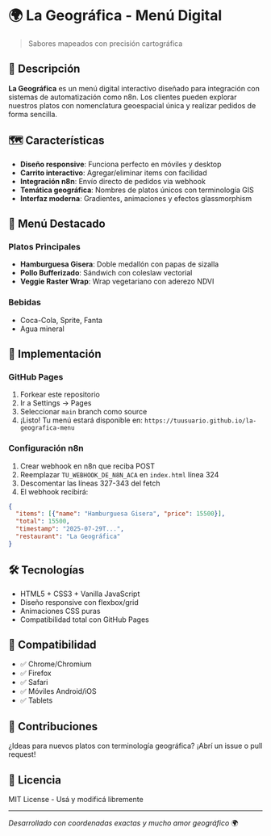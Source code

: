 # 🌍 La Geográfica - Menú Digital

> Sabores mapeados con precisión cartográfica

## 📍 Descripción

**La Geográfica** es un menú digital interactivo diseñado para integración con sistemas de automatización como n8n. Los clientes pueden explorar nuestros platos con nomenclatura geoespacial única y realizar pedidos de forma sencilla.

## 🗺️ Características

- **Diseño responsive**: Funciona perfecto en móviles y desktop
- **Carrito interactivo**: Agregar/eliminar items con facilidad
- **Integración n8n**: Envío directo de pedidos via webhook
- **Temática geográfica**: Nombres de platos únicos con terminología GIS
- **Interfaz moderna**: Gradientes, animaciones y efectos glassmorphism

## 🧭 Menú Destacado

### Platos Principales
- **Hamburguesa Gisera**: Doble medallón con papas de sizalla
- **Pollo Bufferizado**: Sándwich con coleslaw vectorial  
- **Veggie Raster Wrap**: Wrap vegetariano con aderezo NDVI

### Bebidas
- Coca-Cola, Sprite, Fanta
- Agua mineral

## 🚀 Implementación

### GitHub Pages
1. Forkear este repositorio
2. Ir a Settings → Pages
3. Seleccionar `main` branch como source
4. ¡Listo! Tu menú estará disponible en: `https://tuusuario.github.io/la-geografica-menu`

### Configuración n8n
1. Crear webhook en n8n que reciba POST
2. Reemplazar `TU_WEBHOOK_DE_N8N_ACA` en `index.html` línea 324
3. Descomentar las líneas 327-343 del fetch
4. El webhook recibirá:
```json
{
  "items": [{"name": "Hamburguesa Gisera", "price": 15500}],
  "total": 15500,
  "timestamp": "2025-07-29T...",
  "restaurant": "La Geográfica"
}
```

## 🛠️ Tecnologías

- HTML5 + CSS3 + Vanilla JavaScript
- Diseño responsive con flexbox/grid
- Animaciones CSS puras
- Compatibilidad total con GitHub Pages

## 📱 Compatibilidad

- ✅ Chrome/Chromium
- ✅ Firefox
- ✅ Safari
- ✅ Móviles Android/iOS
- ✅ Tablets

## 🤝 Contribuciones

¿Ideas para nuevos platos con terminología geográfica? ¡Abrí un issue o pull request!

## 📄 Licencia

MIT License - Usá y modificá libremente

---

*Desarrollado con coordenadas exactas y mucho amor geográfico* 🌍
